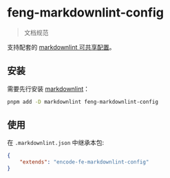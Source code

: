 # feng-markdownlint-config

> 文档规范

支持配套的 [markdownlint 可共享配置](https://www.npmjs.com/package/markdownlint#optionsconfig)。

## 安装

需要先行安装 [markdownlint](https://www.npmjs.com/package/markdownlint)：

```bash
pnpm add -D markdownlint feng-markdownlint-config
```

## 使用

在 `.markdownlint.json` 中继承本包:

```json
{
	"extends": "encode-fe-markdownlint-config"
}
```
